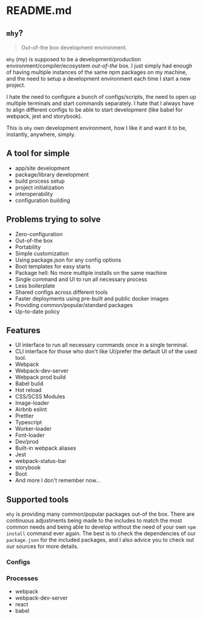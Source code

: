 # README.md

## `mhy`?
> Out-of-the box development environment.

`mhy` (my) is supposed to be a development/production
environment/compiler/ecosystem *out-of-the* box. I just simply had
enough of having multiple instances of the same npm packages on
my machine, and the need to setup a development environment each
time I start a new project.

I hate the need to configure a bunch of configs/scripts, the need to
open up multiple terminals and start commands separately. I hate that
I always have to align different configs to be able to start
development (like babel for webpack, jest and storybook).

This is `mhy` own development environment, how I like it and want it to
be, instantly, anywhere, simply.

## A tool for simple
- app/site development
- package/library development
- build process setup
- project initialization
- interoperability
- configuration building

## Problems trying to solve
- Zero-configuration
- Out-of-the box
- Portability
- Simple customization
- Using package.json for any config options
- Boot templates for easy starts
- Package hell: No more multiple installs on the same machine
- Single command and UI to run all necessary process
- Less boilerplate
- Shared configs across different tools
- Faster deployments using pre-built and public docker images
- Providing common/popular/standard packages
- Up-to-date policy

## Features
- UI interface to run all necessary commands once in a single terminal.
- CLI interface for those who don't like UI/prefer the default UI of the used tool.
- Webpack
- Webpack-dev-server
- Webpack prod build
- Babel build
- Hot reload
- CSS/SCSS Modules
- Image-loader
- Airbnb eslint
- Prettier
- Typescript
- Worker-loader
- Font-loader
- Dev/prod
- Built-in webpack aliases
- Jest
- webpack-status-bar
- storybook
- Boot
- And more I don't remember now...

## Supported tools

`mhy` is providing many common/popular packages out-of the box.
There are continuous adjustments being made to the includes to match
the most common needs and being able to develop without the need of
your own `npm install` command ever again. The best is to check the
dependencies of our `package.json` for the included packages, and
I also advice you to check out our sources for more details.


### Configs

### Processes
- webpack
- webpack-dev-server
- react
- babel